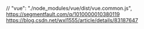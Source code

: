  // "vue": "./node_modules/vue/dist/vue.common.js",
 https://segmentfault.com/q/1010000010380119
 https://blog.csdn.net/wxl1555/article/details/83187647